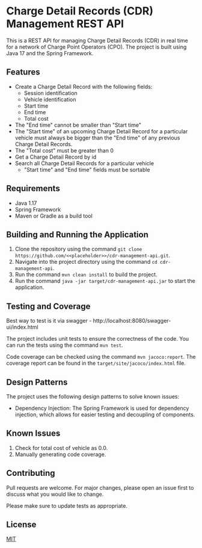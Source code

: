 # Charge Detail Records (CDR) Management REST API

This is a REST API for managing Charge Detail Records (CDR) in real time for a network of Charge Point Operators (CPO). The project is built using Java 17 and the Spring Framework.

## Features

- Create a Charge Detail Record with the following fields:
    - Session identification
    - Vehicle identification
    - Start time
    - End time
    - Total cost
- The "End time" cannot be smaller than "Start time"
- The "Start time" of an upcoming Charge Detail Record for a particular vehicle must always be bigger than the "End time" of any previous Charge Detail Records.
- The "Total cost" must be greater than 0
- Get a Charge Detail Record by id
- Search all Charge Detail Records for a particular vehicle
    - "Start time" and "End time" fields must be sortable

## Requirements

- Java 1.17
- Spring Framework
- Maven or Gradle as a build tool

## Building and Running the Application

1. Clone the repository using the command `git clone https://github.com/<<placeholder>>/cdr-management-api.git`.
2. Navigate into the project directory using the command `cd cdr-management-api`.
3. Run the command `mvn clean install` to build the project.
4. Run the command `java -jar target/cdr-management-api.jar` to start the application.

## Testing and Coverage

Best way to test is it via swagger - http://localhost:8080/swagger-ui/index.html

The project includes unit tests to ensure the correctness of the code. You can run the tests using the command `mvn test`.

Code coverage can be checked using the command `mvn jacoco:report`. The coverage report can be found in the `target/site/jacoco/index.html` file.

## Design Patterns

The project uses the following design patterns to solve known issues:

- Dependency Injection: The Spring Framework is used for dependency injection, which allows for easier testing and decoupling of components.

## Known Issues

1. Check for total cost of vehicle as 0.0.
2. Manually generating code coverage.

## Contributing

Pull requests are welcome. For major changes, please open an issue first to discuss what you would like to change.

Please make sure to update tests as appropriate.

## License

[MIT](https://choosealicense.com/licenses/mit/)
